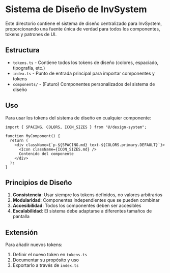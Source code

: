# Sistema de Diseño de InvSystem

Este directorio contiene el sistema de diseño centralizado para InvSystem, proporcionando una fuente única de verdad para todos los componentes, tokens y patrones de UI.

## Estructura

- `tokens.ts` - Contiene todos los tokens de diseño (colores, espaciado, tipografía, etc.)
- `index.ts` - Punto de entrada principal para importar componentes y tokens
- `components/` - (Futuro) Componentes personalizados del sistema de diseño

## Uso

Para usar los tokens del sistema de diseño en cualquier componente:

```tsx
import { SPACING, COLORS, ICON_SIZES } from "@/design-system";

function MyComponent() {
  return (
    <div className={`p-${SPACING.md} text-${COLORS.primary.DEFAULT}`}>
      <Icon className={ICON_SIZES.md} />
      Contenido del componente
    </div>
  );
}
```

## Principios de Diseño

1. **Consistencia**: Usar siempre los tokens definidos, no valores arbitrarios
2. **Modularidad**: Componentes independientes que se pueden combinar
3. **Accesibilidad**: Todos los componentes deben ser accesibles
4. **Escalabilidad**: El sistema debe adaptarse a diferentes tamaños de pantalla

## Extensión

Para añadir nuevos tokens:

1. Definir el nuevo token en `tokens.ts`
2. Documentar su propósito y uso
3. Exportarlo a través de `index.ts`
